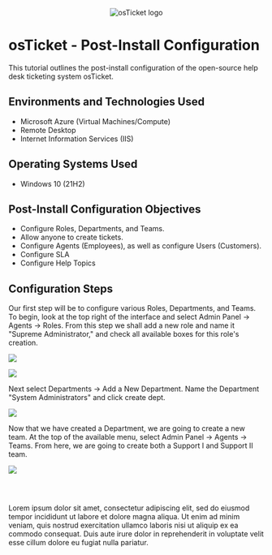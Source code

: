 <p align="center">
<img src="https://i.imgur.com/Clzj7Xs.png" alt="osTicket logo"/>
</p>

<h1>osTicket - Post-Install Configuration</h1>
This tutorial outlines the post-install configuration of the open-source help desk ticketing system osTicket.<br />


<h2>Environments and Technologies Used</h2>

- Microsoft Azure (Virtual Machines/Compute)
- Remote Desktop
- Internet Information Services (IIS)

<h2>Operating Systems Used </h2>

- Windows 10</b> (21H2)

<h2>Post-Install Configuration Objectives</h2>

- Configure Roles, Departments, and Teams.
- Allow anyone to create tickets.
- Configure Agents (Employees), as well as configure Users (Customers).
- Configure SLA
- Configure Help Topics

<h2>Configuration Steps</h2>

Our first step will be to configure various Roles, Departments, and Teams. To begin, look at the top right of the interface and select Admin Panel -> Agents -> Roles. From this step we shall add a new role and name it "Supreme Administrator," and check all available boxes for this role's creation.

<p>
<img src="https://github.com/ashtvanf/osTicket-post-install-config/assets/138221709/9876671e-a245-4fc4-b335-431601ed23aa"/>
</p>

</p>
<img src="https://github.com/ashtvanf/osTicket-post-install-config/assets/138221709/877551b1-78b6-4233-a629-3a965fe0999c"/>
</p>
</p>
Next select Departments -> Add a New Department. Name the Department "System Administrators" and click create dept. 
</p>
<img src="https://github.com/ashtvanf/osTicket-post-install-config/assets/138221709/e8bb353e-9acf-48ea-aaa8-b989abf55230"/>
</p>
Now that we have created a Department, we are going to create a new team. At the top of the available menu, 
select Admin Panel -> Agents -> Teams. From here, we are going to create both a Support I and Support II team.
</p>
</p>
<img src="https://github.com/ashtvanf/osTicket-post-install-config/assets/138221709/6deb2d47-e92a-476e-9d5e-67b1ff78a632"/>
</p>
</p>
</p>
<br />

<p>
<img src=""/>
</p>
<p>
Lorem ipsum dolor sit amet, consectetur adipiscing elit, sed do eiusmod tempor incididunt ut labore et dolore magna aliqua. Ut enim ad minim veniam, quis nostrud exercitation ullamco laboris nisi ut aliquip ex ea commodo consequat. Duis aute irure dolor in reprehenderit in voluptate velit esse cillum dolore eu fugiat nulla pariatur.
</p>
<br />
